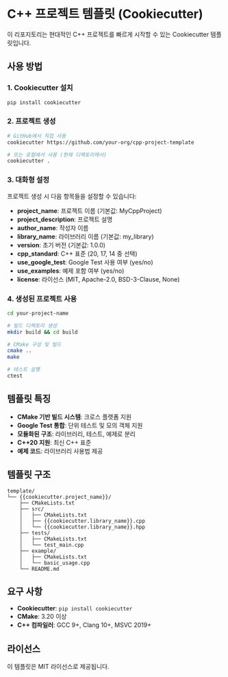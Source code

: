 # C++ 프로젝트 템플릿 (Cookiecutter)

이 리포지토리는 현대적인 C++ 프로젝트를 빠르게 시작할 수 있는 Cookiecutter 템플릿입니다.

## 사용 방법

### 1. Cookiecutter 설치

```bash
pip install cookiecutter
```

### 2. 프로젝트 생성

```bash
# GitHub에서 직접 사용
cookiecutter https://github.com/your-org/cpp-project-template

# 또는 로컬에서 사용 (현재 디렉토리에서)
cookiecutter .
```

### 3. 대화형 설정

프로젝트 생성 시 다음 항목들을 설정할 수 있습니다:

- **project_name**: 프로젝트 이름 (기본값: MyCppProject)
- **project_description**: 프로젝트 설명
- **author_name**: 작성자 이름
- **library_name**: 라이브러리 이름 (기본값: my_library)
- **version**: 초기 버전 (기본값: 1.0.0)
- **cpp_standard**: C++ 표준 (20, 17, 14 중 선택)
- **use_google_test**: Google Test 사용 여부 (yes/no)
- **use_examples**: 예제 포함 여부 (yes/no)
- **license**: 라이선스 (MIT, Apache-2.0, BSD-3-Clause, None)

### 4. 생성된 프로젝트 사용

```bash
cd your-project-name

# 빌드 디렉토리 생성
mkdir build && cd build

# CMake 구성 및 빌드
cmake ..
make

# 테스트 실행
ctest
```

## 템플릿 특징

- **CMake 기반 빌드 시스템**: 크로스 플랫폼 지원
- **Google Test 통합**: 단위 테스트 및 모의 객체 지원
- **모듈화된 구조**: 라이브러리, 테스트, 예제로 분리
- **C++20 지원**: 최신 C++ 표준
- **예제 코드**: 라이브러리 사용법 제공

## 템플릿 구조

```
template/
└── {{cookiecutter.project_name}}/
    ├── CMakeLists.txt
    ├── src/
    │   ├── CMakeLists.txt
    │   ├── {{cookiecutter.library_name}}.cpp
    │   └── {{cookiecutter.library_name}}.hpp
    ├── tests/
    │   ├── CMakeLists.txt
    │   └── test_main.cpp
    ├── example/
    │   ├── CMakeLists.txt
    │   └── basic_usage.cpp
    └── README.md
```

## 요구 사항

- **Cookiecutter**: `pip install cookiecutter`
- **CMake**: 3.20 이상
- **C++ 컴파일러**: GCC 9+, Clang 10+, MSVC 2019+

## 라이선스

이 템플릿은 MIT 라이선스로 제공됩니다.